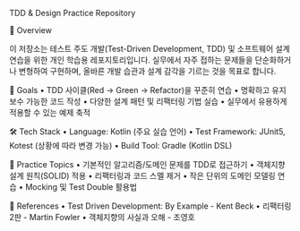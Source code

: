 TDD & Design Practice Repository

📌 Overview

이 저장소는 테스트 주도 개발(Test-Driven Development, TDD) 및 소프트웨어 설계 연습을 위한 개인 학습용 레포지토리입니다.
실무에서 자주 접하는 문제들을 단순화하거나 변형하여 구현하며, 올바른 개발 습관과 설계 감각을 기르는 것을 목표로 합니다.

🎯 Goals
• TDD 사이클(Red → Green → Refactor)을 꾸준히 연습
• 명확하고 유지보수 가능한 코드 작성
• 다양한 설계 패턴 및 리팩터링 기법 실습
• 실무에서 유용하게 적용할 수 있는 예제 축적

🛠 Tech Stack
• Language: Kotlin (주요 실습 언어)
• Test Framework: JUnit5, Kotest (상황에 따라 변경 가능)
• Build Tool: Gradle (Kotlin DSL)

🧩 Practice Topics
• 기본적인 알고리즘/도메인 문제를 TDD로 접근하기
• 객체지향 설계 원칙(SOLID) 적용
• 리팩터링과 코드 스멜 제거
• 작은 단위의 도메인 모델링 연습
• Mocking 및 Test Double 활용법

📖 References
• Test Driven Development: By Example - Kent Beck
• 리팩터링 2판 - Martin Fowler
• 객체지향의 사실과 오해 - 조영호
